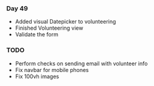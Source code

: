### Day 49
- Added visual Datepicker to volunteering
- Finished Volunteering view
- Validate the form

### TODO
- Perform checks on sending email with volunteer info
- Fix navbar for mobile phones
- Fix 100vh images
